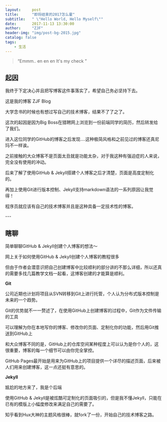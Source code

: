 ```yaml
---
layout:     post
title:      "即将结束的2017怎么霍"
subtitle:   " \"Hello World, Hello Myself\""
date:       2017-11-13 13:30:00
author:     "ZJF"
header-img: "img/post-bg-2015.jpg"
catalog: false
tags:
    - 生活
---
```


> “Emmm.. en en en It's my check ”


## 起因

我终于下定决心并且把写博客这件事落实了，希望自己务必坚持下去。

这是我的博客   ZJF Blog

大学念书的时候也有想过写自己的技术博客，结果不了了之了。

这次的起因是因为Big Boss在猎聘网上浏览到一份前端同学的简历，然后转发给了我们。

进入这位同学的GitHub的博客之后发现....这种极简风格和之前见过的博客还真尼玛不一样诶。

之前接触的大众博客不是页面太丑就是功能太杂，对于我这种有强迫症的人来说，完全没有使用的冲动。

后来了解了使用GitHub & Jekyll搭建个人博客之后才清楚，页面是高度定制化的。

再加上使用Git进行版本控制、Jekyll支持markdown语法的一系列原因让我觉得！

程序员就应该有自己的技术博客并且是这种具备一定技术性的博客。

<p id = "build"></p>
---

## 瞎聊

简单聊聊GitHub & Jekyll创建个人博客的想法～ 

网上关于如何使用GitHub & Jekyll创建个人博客的教程很多

但由于作者会潜意识把自己创建博客中比较顺利的部分讲的不那么详细，所以还真的需要多找几篇教学文档一起看，这博客创建的才能算是顺利。

**Git**

公司近期也计划将项目从SVN转移到Git上进行托管，个人认为分布式版本控制是未来的一个趋势。

Git的优势就不一一赘述了，在使用GitHub上创建博客的过程中，Git作为文件传输的工具

可以理解为你在本地写你的博客、修改你的页面、定制化你的功能，然后用Git推送到GitHub上

和大众博客不同的是，GitHub上的仓库空间某种程度上可以认为是你个人的，这很重要，博客的每一个细节可以由你完全掌控。

GitHub Pages最开始是用来为GitHub上的项目提供一个详尽的描述页面，后来被人们用来创建博客，这一点还挺有意思的。

**Jekyll** 

尴尬的地方来了，我是个后端

使用GitHub & Jekyll是被炫酷可定制化的页面吸引的，但是我不懂Jekyll，只能在已有的模版上小幅度修改来满足自己的需要了。

知乎看到Hux大神的主题风格很棒，就fork了一份，开始自己的技术博客之路。





